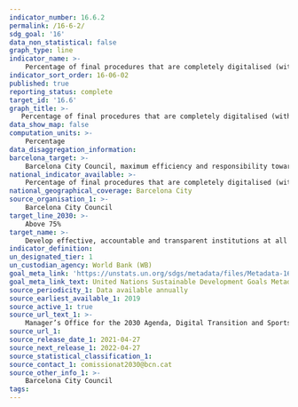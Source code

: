 ```yaml
---
indicator_number: 16.6.2
permalink: /16-6-2/
sdg_goal: '16'
data_non_statistical: false
graph_type: line
indicator_name: >-
    Percentage of final procedures that are completely digitalised (with immediate download of the document)
indicator_sort_order: 16-06-02
published: true
reporting_status: complete
target_id: '16.6'
graph_title: >-
   Percentage of final procedures that are completely digitalised (with immediate download of the document)
data_show_map: false
computation_units: >-
    Percentage
data_disaggregation_information:
barcelona_target: >-
    Barcelona City Council, maximum efficiency and responsibility towards the general public 
national_indicator_available: >-
    Percentage of final procedures that are completely digitalised (with immediate download of the document)
national_geographical_coverage: Barcelona City
source_organisation_1: >-
    Barcelona City Council
target_line_2030: >-
    Above 75%
target_name: >-
    Develop effective, accountable and transparent institutions at all levels
indicator_definition:
un_designated_tier: 1
un_custodian_agency: World Bank (WB)
goal_meta_link: 'https://unstats.un.org/sdgs/metadata/files/Metadata-16-06-02.pdf'
goal_meta_link_text: United Nations Sustainable Development Goals Metadata (pdf 894kB)
source_periodicity_1: Data available annually
source_earliest_available_1: 2019
source_active_1: true
source_url_text_1: >-
    Manager’s Office for the 2030 Agenda, Digital Transition and Sports
source_url_1: 
source_release_date_1: 2021-04-27
source_next_release_1: 2022-04-27
source_statistical_classification_1: 
source_contact_1: comissionat2030@bcn.cat
source_other_info_1: >-
    Barcelona City Council
tags:
---
```

